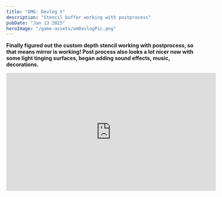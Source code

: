 ```yaml
---
title: "OMG: Devlog 5"
description: "Stencil buffer working with postprocess"
pubDate: "Jan 13 2025"
heroImage: "/game-assets/omDevlogPic.png"
---
```


**Finally figured out the custom depth stencil working with postprocess, so that means mirror is working!  Post process also looks a lot nicer now with some light tinging surfaces, began adding sound effects, music, decorations.**
<iframe width="560" height="315" src="https://www.youtube.com/embed/42jrqAP4WsA" title="Optimize Man Devlog 5" frameborder="0" allow="accelerometer; autoplay; clipboard-write; encrypted-media; gyroscope; picture-in-picture" allowfullscreen> </iframe> 
